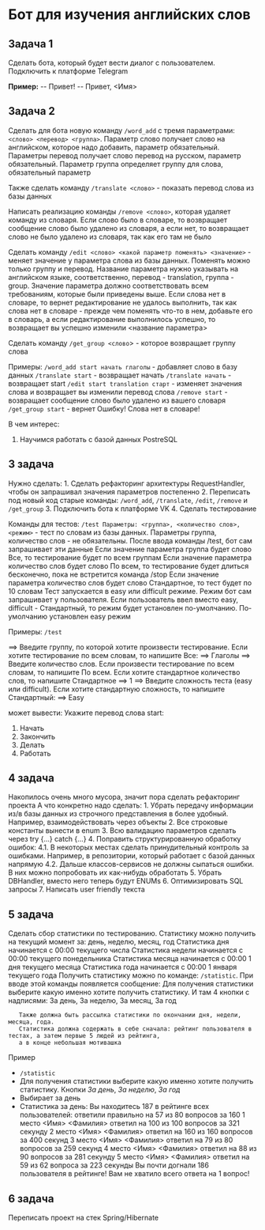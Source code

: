 # Бот для изучения английских слов

## Задача 1

Сделать бота, который будет вести диалог с пользователем. Подключить к платформе Telegram

**Пример:**
-- Привет!
-- Привет, <Имя>

## Задача 2

Сделать для бота новую команду `/word_add` с тремя параметрами: `<слово> <перевод> <группа>`.  Параметр слово получает слово на английском, которое надо добавить, параметр обязательный. Параметры перевод получает слово перевод на русском, параметр обязательный. Параметр группа определяет группу для слова, обязательный параметр

Также сделать команду `/translate <слово>` - показать перевод слова из базы данных

Написать реализацию команды `/remove <слово>`, которая удаляет команду из словаря. Если слово было в словаре, то возвращает сообщение слово было удалено из словаря, а если нет, то возвращает слово не было удалено из словаря, так как его там не было

Сделать команду `/edit <слово> <какой параметр поменять> <значение>` - меняет значение у параметра слова из базы данных. Поменять можно только группу и перевод. Название параметра нужно указывать на английском языке, соответственно, перевод -  translation, группа - group. Значение параметра должно соответствовать всем требованиям, которые были приведены выше. Если слова нет в словаре, то вернет редактирование не удалось выполнить, так как слова нет в словаре - прежде чем поменять что-то в нем, добавьте его в словарь, а если редактирование выполнилось успешно, то возвращает вы успешно изменили <название параметра>

Сделать команду `/get_group <слово`> - которое возвращает группу слова

Примеры:
`/word_add start начать глаголы` - добавляет слово в базу данных
`/translate start` -  возвращает начать
`/translate начать` - возвращает start
`/edit start translation старт` - изменяет значения слова и возвращает вы изменили перевод слова
`/remove start` - возвращает сообщение слово было удалено из вашего словаря
`/get_group start` - вернет Ошибку! Слова нет в словаре!

В чем интерес:
1. Научимся работать с базой данных PostreSQL

## 3 задача

Нужно сделать:
    1. Сделать рефакторинг архитектуры RequestHandler, чтобы он запрашивал значения параметров постепенно
    2. Переписать под новый код старые команды: `/word_add`, `/translate`, `/edit`, `/remove` и `/get_group`
    3. Подключить бота к платформе VK
    4. Сделать тестирование

Команды для тестов:
`/test Параметры: <группа>, <количество слов>, <режим>` - тест по словам из базы данных. Параметры группа, количество слов - не обязательны. После ввода команды /test, бот сам запрашивает эти данные
Если значение параметра группа будет слово Все, то тестирование будет по всем группам
Если значение параметра количество слов будет слово По всем, то тестирование будет длиться бесконечно, пока не встретится команда /stop
Если значение параметра количество слов будет слово Стандартное, то тест будет по 10 словам
Тест запускается в easy или difficult режиме. Режим бот сам запрашивает у пользователя. Если пользователь ввел вместо easy, difficult - Стандартный, то режим будет установлен по-умолчанию. По-умолчанию установлен easy режим

Примеры:
`/test`

==> Введите группу, по которой хотите произвести тестирование. Если хотите тестирование по всем словам, то напишите Все:
==> Глаголы
==> Введите количество слов. Если произвести тестирование по всем словам, то напишите По всем. Если хотите стандартное количество слов, то 
        напишите Стандартное
==> 1
==> Введите сложность теста (easy или difficult). Если хотите стандартную сложность, то напишите Стандартный:
==> Easy

может вывести:
Укажите перевод слова start:
 1. Начать
 2. Закончить
 3. Делать
 4. Работать

## 4 задача

Накопилось очень много мусора, значит пора сделать рефакторинг проекта
А что конкретно надо сделать:
    1. Убрать передачу информации из/в базы данных из строчного представления в более удобный. Например, взаимодействовать через объекты
    2. Все строковые константы вынести в enum
    3. Всю валидацию параметров сделать через try {...} catch {...}
    4. Поправить структурированную обработку ошибок:
        4.1. В некоторых местах сделать принудительный контроль за ошибками. Например, в репозитории, который работает с базой данных напрямую
        4.2. Дальше классов-сервисов не должны сыпаться ошибки. В них можно попробовать их как-нибудь обработать
    5. Убрать DBHandler, вместо него теперь будут ENUMs
    6. Оптимизировать SQL запросы
    7. Написать user friendly текста

## 5 задача

Сделать сбор статистики по тестированию. Статистику можно получить на текущий момент за: день, неделю, месяц, год
        Статистика дня начинается с 00:00 текущего числа
        Статистика недели начинается с 00:00 текущего понедельника
        Статистика месяца начинается с 00:00 1 дня текущего месяца
        Статистика года начинается с 00:00 1 января текущего года
        Получить статистику можно по команде: `/statistic`. При вводе этой команды появляется сообщение: Для получения статистики выберите какую именно хотите получить статистику. И там 4 кнопки с надписями: За день, За неделю, За месяц, За год

       Также должна быть рассылка статистики по окончании дня, недели, месяца, года.
       Статистика должна содержать в себе сначала: рейтинг пользователя в тестах, а затем первые 5 людей из рейтинга,
       а в конце небольшая мотивашка

Пример

- `/statistic`
- Для получения статистики выберите какую именно хотите получить статистику. Кнопки *За день*, *За неделю*, *За год*
- Выбирает за день
- Статистика за день:
   Вы находитесь 187 в рейтинге всех пользователей: ответили правильно на 57 из 80 вопросов за 160
   1 место <Имя> <Фамилия> ответил на 100 из 100 вопросов за 321 секунду
   2 место <Имя> <Фамилия> ответил на 160 из 160 вопросов за 400 секунд
   3 место <Имя> <Фамилия> ответил на 79 из 80 вопросов за 259 секунд
   4 место <Имя> <Фамилия> ответил на 88 из 90 вопросов за 281 секунду
   5 место <Имя> <Фамилия> ответил на 59 из 62 вопроса за 223 секунды
   Вы почти догнали 186 пользователя в рейтинге! Вам не хватило всего ответа на 1 вопрос!

## 6 задача

Переписать проект на стек Spring/Hibernate
